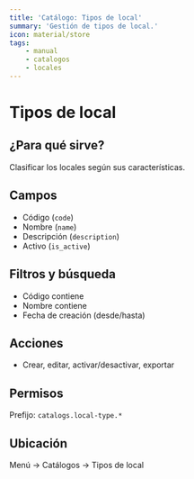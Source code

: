 ```yaml
---
title: 'Catálogo: Tipos de local'
summary: 'Gestión de tipos de local.'
icon: material/store
tags:
    - manual
    - catalogos
    - locales
---
```


# Tipos de local

## ¿Para qué sirve?

Clasificar los locales según sus características.

## Campos

- Código (`code`)
- Nombre (`name`)
- Descripción (`description`)
- Activo (`is_active`)

## Filtros y búsqueda

- Código contiene
- Nombre contiene
- Fecha de creación (desde/hasta)

## Acciones

- Crear, editar, activar/desactivar, exportar

## Permisos

Prefijo: `catalogs.local-type.*`

## Ubicación

Menú → Catálogos → Tipos de local
